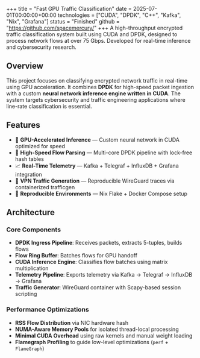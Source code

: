 +++
title = "Fast GPU Traffic Classification"
date = 2025-07-01T00:00:00+00:00
technologies = ["CUDA", "DPDK", "C++", "Kafka", "Nix", "Grafana"]
status = "Finished"
github = "https://github.com/spacemercury/"
+++
A high-throughput encrypted traffic classification system built using CUDA and DPDK, designed to process network flows at over 75 Gbps. Developed for real-time inference and cybersecurity research.

## Overview

This project focuses on classifying encrypted network traffic in real-time using GPU acceleration. It combines **DPDK** for high-speed packet ingestion with a custom **neural network inference engine written in CUDA**. The system targets cybersecurity and traffic engineering applications where line-rate classification is essential.

## Features

- 🚀 **GPU-Accelerated Inference** — Custom neural network in CUDA optimized for speed  
- 🔁 **High-Speed Flow Parsing** — Multi-core DPDK pipeline with lock-free hash tables  
- 📈 **Real-Time Telemetry** — Kafka + Telegraf + InfluxDB + Grafana integration  
- 🔐 **VPN Traffic Generation** — Reproducible WireGuard traces via containerized trafficgen  
- 🔄 **Reproducible Environments** — Nix Flake + Docker Compose setup  

## Architecture

### Core Components

- **DPDK Ingress Pipeline**: Receives packets, extracts 5-tuples, builds flows
- **Flow Ring Buffer**: Batches flows for GPU handoff
- **CUDA Inference Engine**: Classifies flow batches using matrix multiplication
- **Telemetry Pipeline**: Exports telemetry via Kafka → Telegraf → InfluxDB → Grafana
- **Traffic Generator**: WireGuard container with Scapy-based session scripting

### Performance Optimizations

- **RSS Flow Distribution** via NIC hardware hash
- **NUMA-Aware Memory Pools** for isolated thread-local processing
- **Minimal CUDA Overhead** using raw kernels and manual weight loading
- **Flamegraph Profiling** to guide low-level optimizations (`perf` + `FlameGraph`)


